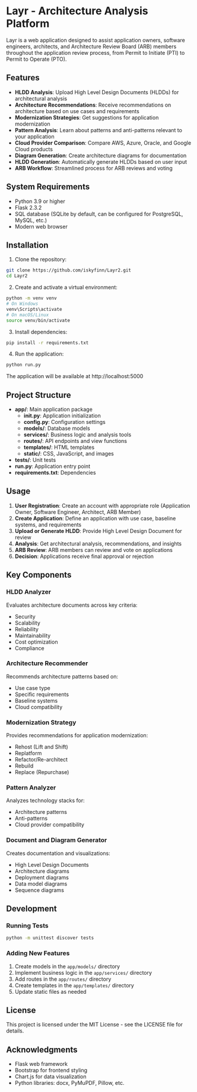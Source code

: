 # Layr - Architecture Analysis Platform

Layr is a web application designed to assist application owners, software engineers, architects, and Architecture Review Board (ARB) members throughout the application review process, from Permit to Initiate (PTI) to Permit to Operate (PTO).

## Features

- **HLDD Analysis**: Upload High Level Design Documents (HLDDs) for architectural analysis
- **Architecture Recommendations**: Receive recommendations on architecture based on use cases and requirements
- **Modernization Strategies**: Get suggestions for application modernization
- **Pattern Analysis**: Learn about patterns and anti-patterns relevant to your application
- **Cloud Provider Comparison**: Compare AWS, Azure, Oracle, and Google Cloud products
- **Diagram Generation**: Create architecture diagrams for documentation
- **HLDD Generation**: Automatically generate HLDDs based on user input
- **ARB Workflow**: Streamlined process for ARB reviews and voting

## System Requirements

- Python 3.9 or higher
- Flask 2.3.2
- SQL database (SQLite by default, can be configured for PostgreSQL, MySQL, etc.)
- Modern web browser

## Installation

1. Clone the repository:

```bash
git clone https://github.com/iskyfinn/Layr2.git
cd Layr2
```

2. Create and activate a virtual environment:

```bash
python -m venv venv
# On Windows
venv\Scripts\activate
# On macOS/Linux
source venv/bin/activate
```

3. Install dependencies:

```bash
pip install -r requirements.txt
```

4. Run the application:

```bash
python run.py
```

The application will be available at http://localhost:5000

## Project Structure

- **app/**: Main application package
  - **__init__.py**: Application initialization
  - **config.py**: Configuration settings
  - **models/**: Database models
  - **services/**: Business logic and analysis tools
  - **routes/**: API endpoints and view functions
  - **templates/**: HTML templates
  - **static/**: CSS, JavaScript, and images
- **tests/**: Unit tests
- **run.py**: Application entry point
- **requirements.txt**: Dependencies

## Usage

1. **User Registration**: Create an account with appropriate role (Application Owner, Software Engineer, Architect, ARB Member)
2. **Create Application**: Define an application with use case, baseline systems, and requirements
3. **Upload or Generate HLDD**: Provide High Level Design Document for review
4. **Analysis**: Get architectural analysis, recommendations, and insights
5. **ARB Review**: ARB members can review and vote on applications
6. **Decision**: Applications receive final approval or rejection

## Key Components

### HLDD Analyzer

Evaluates architecture documents across key criteria:
- Security
- Scalability
- Reliability
- Maintainability
- Cost optimization
- Compliance

### Architecture Recommender

Recommends architecture patterns based on:
- Use case type
- Specific requirements
- Baseline systems
- Cloud compatibility

### Modernization Strategy

Provides recommendations for application modernization:
- Rehost (Lift and Shift)
- Replatform
- Refactor/Re-architect
- Rebuild
- Replace (Repurchase)

### Pattern Analyzer

Analyzes technology stacks for:
- Architecture patterns
- Anti-patterns
- Cloud provider compatibility

### Document and Diagram Generator

Creates documentation and visualizations:
- High Level Design Documents
- Architecture diagrams
- Deployment diagrams
- Data model diagrams
- Sequence diagrams

## Development

### Running Tests

```bash
python -m unittest discover tests
```

### Adding New Features

1. Create models in the `app/models/` directory
2. Implement business logic in the `app/services/` directory
3. Add routes in the `app/routes/` directory
4. Create templates in the `app/templates/` directory
5. Update static files as needed

## License

This project is licensed under the MIT License - see the LICENSE file for details.

## Acknowledgments

- Flask web framework
- Bootstrap for frontend styling
- Chart.js for data visualization
- Python libraries: docx, PyMuPDF, Pillow, etc.